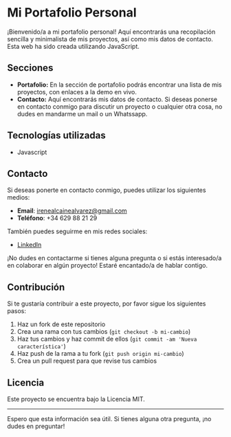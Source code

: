 # Mi Portafolio Personal

¡Bienvenido/a a mi portafolio personal! Aquí encontrarás una recopilación sencilla y minimalista de mis proyectos, así como mis datos de contacto. Esta web ha sido creada utilizando JavaScript.

## Secciones

- **Portafolio:** En la sección de portafolio podrás encontrar una lista de mis proyectos, con enlaces a la demo en vivo. 
- **Contacto:** Aquí encontrarás mis datos de contacto. Si deseas ponerse en contacto conmigo para discutir un proyecto o cualquier otra cosa, no dudes en mandarme un mail o un Whatssapp.

## Tecnologías utilizadas
- Javascript

## Contacto

Si deseas ponerte en contacto conmigo, puedes utilizar los siguientes medios:

- **Email**: [irenealcainealvarez@gmail.com](mailto:irenealcainealvarez@gmail.com)
- **Teléfono**: +34 629 88 21 29

También puedes seguirme en mis redes sociales:

- [LinkedIn](https://www.linkedin.com/in/irenealcaine/)

¡No dudes en contactarme si tienes alguna pregunta o si estás interesado/a en colaborar en algún proyecto! Estaré encantado/a de hablar contigo.

## Contribución
Si te gustaría contribuir a este proyecto, por favor sigue los siguientes pasos:

1. Haz un fork de este repositorio
2. Crea una rama con tus cambios (`git checkout -b mi-cambio`)
3. Haz tus cambios y haz commit de ellos (`git commit -am 'Nueva característica'`)
4. Haz push de la rama a tu fork (`git push origin mi-cambio`)
5. Crea un pull request para que revise tus cambios

## Licencia

Este proyecto se encuentra bajo la Licencia MIT.

---

Espero que esta información sea útil. Si tienes alguna otra pregunta, ¡no dudes en preguntar!
